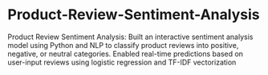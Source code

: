 # Product-Review-Sentiment-Analysis
Product Review Sentiment Analysis: Built an interactive sentiment analysis model using Python and NLP to classify product reviews into positive, negative, or neutral categories. Enabled real-time predictions based on user-input reviews using logistic regression and TF-IDF vectorization
